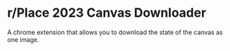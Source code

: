 # r/Place 2023 Canvas Downloader

A chrome extension that allows you to download the state of the canvas as one image.
